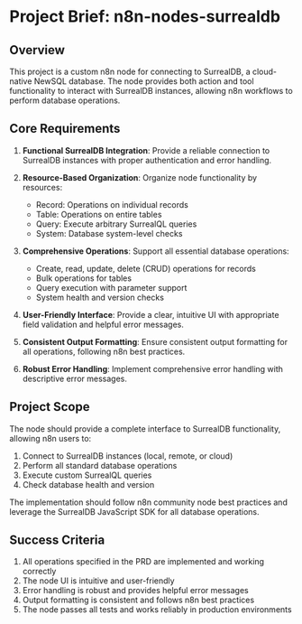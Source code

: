 # Project Brief: n8n-nodes-surrealdb

## Overview
This project is a custom n8n node for connecting to SurrealDB, a cloud-native NewSQL database. The node provides both action and tool functionality to interact with SurrealDB instances, allowing n8n workflows to perform database operations.

## Core Requirements

1. **Functional SurrealDB Integration**: Provide a reliable connection to SurrealDB instances with proper authentication and error handling.

2. **Resource-Based Organization**: Organize node functionality by resources:
   - Record: Operations on individual records
   - Table: Operations on entire tables
   - Query: Execute arbitrary SurrealQL queries
   - System: Database system-level checks

3. **Comprehensive Operations**: Support all essential database operations:
   - Create, read, update, delete (CRUD) operations for records
   - Bulk operations for tables
   - Query execution with parameter support
   - System health and version checks

4. **User-Friendly Interface**: Provide a clear, intuitive UI with appropriate field validation and helpful error messages.

5. **Consistent Output Formatting**: Ensure consistent output formatting for all operations, following n8n best practices.

6. **Robust Error Handling**: Implement comprehensive error handling with descriptive error messages.

## Project Scope

The node should provide a complete interface to SurrealDB functionality, allowing n8n users to:

1. Connect to SurrealDB instances (local, remote, or cloud)
2. Perform all standard database operations
3. Execute custom SurrealQL queries
4. Check database health and version

The implementation should follow n8n community node best practices and leverage the SurrealDB JavaScript SDK for all database operations.

## Success Criteria

1. All operations specified in the PRD are implemented and working correctly
2. The node UI is intuitive and user-friendly
3. Error handling is robust and provides helpful error messages
4. Output formatting is consistent and follows n8n best practices
5. The node passes all tests and works reliably in production environments
